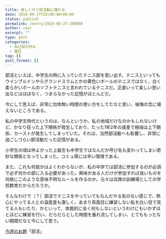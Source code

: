 ```yaml
---
title: 楽しく行う部活動に憧れる
date: 2019-09-27T20:00:00+09:00
status: publish
permalink: /entry/2019-09-27-200000
author: user
excerpt: ""
type: post
categories:
  - 自己紹介的な
  - 雑記
tag: []
post_format: []
---
```


部活といえば、中学生の時に入っていたテニス部を思い出す。テニスといってもウインブルドンやらグランドスラムとかの黄色いボールのテニスではなく、白く柔らかいボールのソフトテニスと言われているテニスだ。正直いって楽しい思い出などはほぼなく、つまらなかった記憶がほとんどだ。

今にして思えば、非常に勿体無い時間の使い方をしてたなと思い、後悔の念に堪えないところである。

私の中学生時代というのは、なんというか、私の地域だけなのかもしれないけど、かなり狂った上下関係が発生しており、たった1年2年の歳差で極端は上下関係、カーストが発生してしまっていた。それは、当然部活動へも影響し、非常に過ごしづらい部活動だった記憶がある。

小学生の頃は仲よかった上級生も中学生ではなんだか呼び名も変わってしまい奇妙な関係となってしまった。コミュ障には辛い環境である。

また、これも何故かはよくわからないが、私の中学では部活に参加するのが必須で必ず何かの部に入る必要があった。興味がある人だけが参加すれば良いものを何故にこのような意味不明なルールを作るのか。元々は兵隊の訓練場としての学校教育だからだろうか。

そんなわけで（？）部活でテニスをやっていてもなんだやる気のない感じで、熱心にやってる人との温度差も激しく、あまり真面目に練習しない私を白い目で見てる人もいたり、かといって、体裁的に全く何もしないというわけにもいかずほとほどに練習を行い、だらだらとした時間を垂れ流してしまい、とてももったない期間だなと今にして思う。

[今週のお題](http://blog.hatena.ne.jp/-/campaign/odai)「部活」

